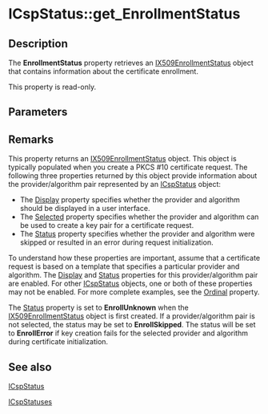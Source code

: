 # ICspStatus::get_EnrollmentStatus

## Description

The **EnrollmentStatus** property retrieves an [IX509EnrollmentStatus](https://learn.microsoft.com/windows/desktop/api/certenroll/nn-certenroll-ix509enrollmentstatus) object that contains information about the certificate enrollment.

This property is read-only.

## Parameters

## Remarks

This property returns an [IX509EnrollmentStatus](https://learn.microsoft.com/windows/desktop/api/certenroll/nn-certenroll-ix509enrollmentstatus) object. This object is typically populated when you create a PKCS #10 certificate request. The following three properties returned by this object provide information about the provider/algorithm pair represented by an [ICspStatus](https://learn.microsoft.com/windows/desktop/api/certenroll/nn-certenroll-icspstatus) object:

* The [Display](https://learn.microsoft.com/windows/desktop/api/certenroll/nf-certenroll-ix509enrollmentstatus-get_display) property specifies whether the provider and algorithm should be displayed in a user interface.
* The [Selected](https://learn.microsoft.com/windows/desktop/api/certenroll/nf-certenroll-ix509enrollmentstatus-get_selected) property specifies whether the provider and algorithm can be used to create a key pair for a certificate request.
* The [Status](https://learn.microsoft.com/windows/desktop/api/certenroll/nf-certenroll-ix509enrollmentstatus-get_status) property specifies whether the provider and algorithm were skipped or resulted in an error during request initialization.

To understand how these properties are important, assume that a certificate request is based on a template that specifies a particular provider and algorithm. The [Display](https://learn.microsoft.com/windows/desktop/api/certenroll/nf-certenroll-ix509enrollmentstatus-get_display) and [Status](https://learn.microsoft.com/windows/desktop/api/certenroll/nf-certenroll-ix509enrollmentstatus-get_status) properties for this provider/algorithm pair are enabled. For other [ICspStatus](https://learn.microsoft.com/windows/desktop/api/certenroll/nn-certenroll-icspstatus) objects, one or both of these properties may not be enabled. For more complete examples, see the [Ordinal](https://learn.microsoft.com/windows/desktop/api/certenroll/nf-certenroll-icspstatus-get_ordinal) property.

The [Status](https://learn.microsoft.com/windows/desktop/api/certenroll/nf-certenroll-ix509enrollmentstatus-get_status) property is set to **EnrollUnknown** when the [IX509EnrollmentStatus](https://learn.microsoft.com/windows/desktop/api/certenroll/nn-certenroll-ix509enrollmentstatus) object is first created. If a provider/algorithm pair is not selected, the status may be set to **EnrollSkipped**. The status will be set to **EnrollError** if key creation fails for the selected provider and algorithm during certificate initialization.

## See also

[ICspStatus](https://learn.microsoft.com/windows/desktop/api/certenroll/nn-certenroll-icspstatus)

[ICspStatuses](https://learn.microsoft.com/windows/desktop/api/certenroll/nn-certenroll-icspstatuses)